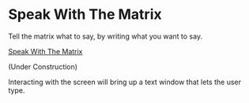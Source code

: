 # Speak With The Matrix

Tell the matrix what to say, by writing what you want to say.

<a href="https://speak-with-the-matrix.pages.dev/">Speak With The Matrix</a>

(Under Construction)

Interacting with the screen will bring up a text window that lets the user type.
